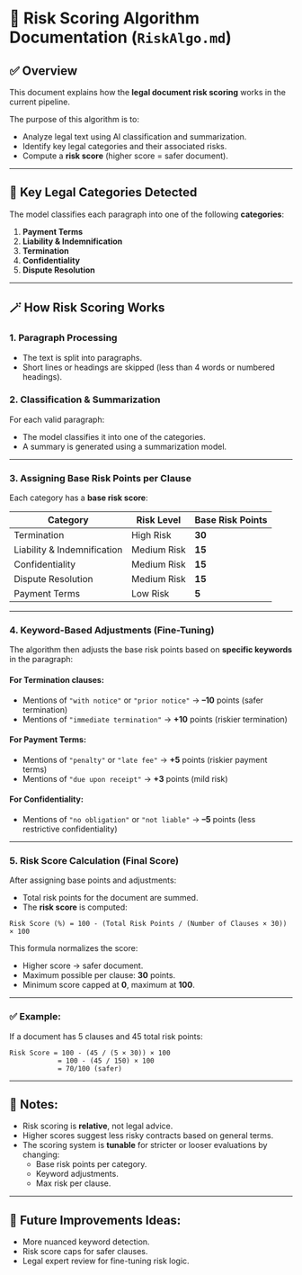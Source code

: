 
# 📄 Risk Scoring Algorithm Documentation (`RiskAlgo.md`)

## ✅ Overview
This document explains how the **legal document risk scoring** works in the current pipeline.

The purpose of this algorithm is to:
- Analyze legal text using AI classification and summarization.
- Identify key legal categories and their associated risks.
- Compute a **risk score** (higher score = safer document).

---

## 🎯 Key Legal Categories Detected
The model classifies each paragraph into one of the following **categories**:
1. **Payment Terms**
2. **Liability & Indemnification**
3. **Termination**
4. **Confidentiality**
5. **Dispute Resolution**

---

## 🪄 How Risk Scoring Works

### 1. **Paragraph Processing**
- The text is split into paragraphs.
- Short lines or headings are skipped (less than 4 words or numbered headings).

### 2. **Classification & Summarization**
For each valid paragraph:
- The model classifies it into one of the categories.
- A summary is generated using a summarization model.

---

### 3. **Assigning Base Risk Points per Clause**
Each category has a **base risk score**:

| Category                     | Risk Level  | Base Risk Points |
|------------------------------|-------------|------------------|
| Termination                  | High Risk   | **30**           |
| Liability & Indemnification  | Medium Risk | **15**           |
| Confidentiality              | Medium Risk | **15**           |
| Dispute Resolution           | Medium Risk | **15**           |
| Payment Terms                | Low Risk    | **5**            |

---

### 4. **Keyword-Based Adjustments (Fine-Tuning)**
The algorithm then adjusts the base risk points based on **specific keywords** in the paragraph:

#### For **Termination** clauses:
- Mentions of `"with notice"` or `"prior notice"` → **–10** points (safer termination)
- Mentions of `"immediate termination"` → **+10** points (riskier termination)

#### For **Payment Terms**:
- Mentions of `"penalty"` or `"late fee"` → **+5** points (riskier payment terms)
- Mentions of `"due upon receipt"` → **+3** points (mild risk)

#### For **Confidentiality**:
- Mentions of `"no obligation"` or `"not liable"` → **–5** points (less restrictive confidentiality)

---

### 5. **Risk Score Calculation (Final Score)**
After assigning base points and adjustments:
- Total risk points for the document are summed.
- The **risk score** is computed:

```
Risk Score (%) = 100 - (Total Risk Points / (Number of Clauses × 30)) × 100
```

This formula normalizes the score:
- Higher score → safer document.
- Maximum possible per clause: **30** points.
- Minimum score capped at **0**, maximum at **100**.

---

### ✅ Example:
If a document has 5 clauses and 45 total risk points:
```
Risk Score = 100 - (45 / (5 × 30)) × 100
            = 100 - (45 / 150) × 100
            = 70/100 (safer)
```

---

## 📝 Notes:
- Risk scoring is **relative**, not legal advice.
- Higher scores suggest less risky contracts based on general terms.
- The scoring system is **tunable** for stricter or looser evaluations by changing:
  - Base risk points per category.
  - Keyword adjustments.
  - Max risk per clause.

---

## 🚀 Future Improvements Ideas:
- More nuanced keyword detection.
- Risk score caps for safer clauses.
- Legal expert review for fine-tuning risk logic.
